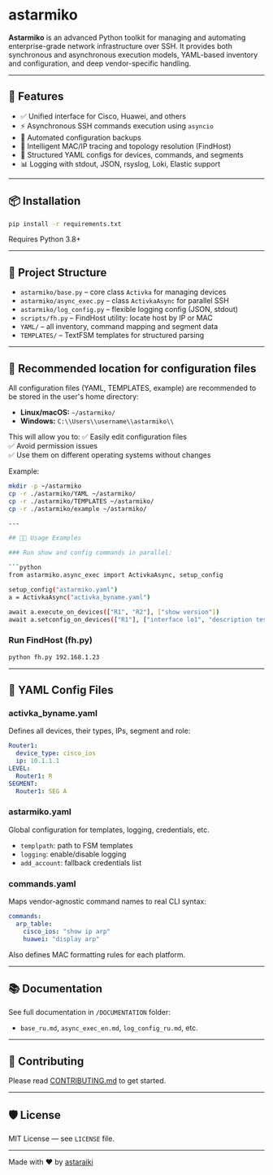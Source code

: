 # astarmiko

**Astarmiko** is an advanced Python toolkit for managing and automating enterprise-grade network infrastructure over SSH. It provides both synchronous and asynchronous execution models, YAML-based inventory and configuration, and deep vendor-specific handling.

---

## 🚀 Features

* ✅ Unified interface for Cisco, Huawei, and others
* ⚡ Asynchronous SSH commands execution using `asyncio`
* 🔄 Automated configuration backups
* 🧠 Intelligent MAC/IP tracing and topology resolution (FindHost)
* 📁 Structured YAML configs for devices, commands, and segments
* 📊 Logging with stdout, JSON, rsyslog, Loki, Elastic support

---

## 📦 Installation

```bash
pip install -r requirements.txt
```

Requires Python 3.8+

---

## 📂 Project Structure

* `astarmiko/base.py` – core class `Activka` for managing devices
* `astarmiko/async_exec.py` – class `ActivkaAsync` for parallel SSH
* `astarmiko/log_config.py` – flexible logging config (JSON, stdout)
* `scripts/fh.py` – FindHost utility: locate host by IP or MAC
* `YAML/` – all inventory, command mapping and segment data
* `TEMPLATES/` – TextFSM templates for structured parsing

---

## 🚀 Recommended location for configuration files

All configuration files (YAML, TEMPLATES, example) are recommended to be stored in the user's home directory:

- **Linux/macOS:** `~/astarmiko/`
- **Windows:** `C:\\Users\\username\\astarmiko\\`

This will allow you to:
✅ Easily edit configuration files  
✅ Avoid permission issues  
✅ Use them on different operating systems without changes

Example:

```bash
mkdir -p ~/astarmiko
cp -r ./astarmiko/YAML ~/astarmiko/
cp -r ./astarmiko/TEMPLATES ~/astarmiko/
cp -r ./astarmiko/example ~/astarmiko/

---

## 🧑‍💻 Usage Examples

### Run show and config commands in parallel:

```python
from astarmiko.async_exec import ActivkaAsync, setup_config

setup_config("astarmiko.yaml")
a = ActivkaAsync("activka_byname.yaml")

await a.execute_on_devices(["R1", "R2"], ["show version"])
await a.setconfig_on_devices(["R1"], ["interface lo1", "description test"])
```

### Run FindHost (fh.py)

```bash
python fh.py 192.168.1.23
```

---

## 📘 YAML Config Files

### activka\_byname.yaml

Defines all devices, their types, IPs, segment and role:

```yaml
Router1:
  device_type: cisco_ios
  ip: 10.1.1.1
LEVEL:
  Router1: R
SEGMENT:
  Router1: SEG A
```

### astarmiko.yaml

Global configuration for templates, logging, credentials, etc.

* `templpath`: path to FSM templates
* `logging`: enable/disable logging
* `add_account`: fallback credentials list

### commands.yaml

Maps vendor-agnostic command names to real CLI syntax:

```yaml
commands:
  arp_table:
    cisco_ios: "show ip arp"
    huawei: "display arp"
```

Also defines MAC formatting rules for each platform.

---

## 📚 Documentation

See full documentation in `/DOCUMENTATION` folder:

* `base_ru.md`, `async_exec_en.md`, `log_config_ru.md`, etc.

---

## 🙌 Contributing

Please read [CONTRIBUTING.md](CONTRIBUTING.md) to get started.

---

## 🛡 License

MIT License — see `LICENSE` file.

---

Made with ❤️ by [astaraiki](https://github.com/astaraiki)

